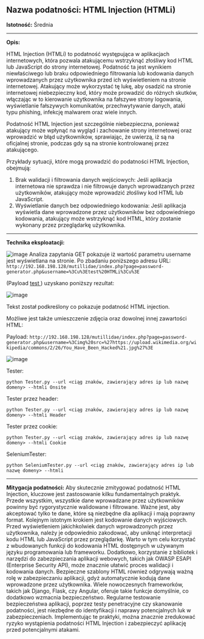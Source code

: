 ## Nazwa podatności: HTML Injection (HTMLi)

**Istotność:** Średnia

---

**Opis:**

HTML Injection (HTMLi) to podatność występująca w aplikacjach internetowych, która pozwala atakującemu wstrzyknąć złośliwy kod HTML lub JavaScript do strony internetowej. Podatność ta jest wynikiem niewłaściwego lub braku odpowiedniego filtrowania lub kodowania danych wprowadzanych przez użytkownika przed ich wyświetleniem na stronie internetowej. Atakujący może wykorzystać tę lukę, aby osadzić na stronie internetowej niebezpieczny kod, który może prowadzić do różnych skutków, włączając w to kierowanie użytkownika na fałszywe strony logowania, wyświetlanie fałszywych komunikatów, przechwytywanie danych, ataki typu phishing, infekcję malwarem oraz wiele innych.

Podatność HTML Injection jest szczególnie niebezpieczna, ponieważ atakujący może wpłynąć na wygląd i zachowanie strony internetowej oraz wprowadzić w błąd użytkowników, sprawiając, że uwierzą, iż są na oficjalnej stronie, podczas gdy są na stronie kontrolowanej przez atakującego.

Przykłady sytuacji, które mogą prowadzić do podatności HTML Injection, obejmują:

1. Brak walidacji i filtrowania danych wejściowych: Jeśli aplikacja internetowa nie sprawdza i nie filtrowuje danych wprowadzanych przez użytkowników, atakujący może wprowadzić złośliwy kod HTML lub JavaScript.
2. Wyświetlanie danych bez odpowiedniego kodowania: Jeśli aplikacja wyświetla dane wprowadzone przez użytkowników bez odpowiedniego kodowania, atakujący może wstrzyknąć kod HTML, który zostanie wykonany przez przeglądarkę użytkownika.


---

**Technika eksploatacji:**

![image](https://github.com/GrzechuG/PWR-CBE-BAW-mutillidae-2024/assets/28838004/94726784-5909-4be7-b26e-36979fcf3f8e)
Analiza zapytania GET pokazuje iż wartość parametru username jest wyświetlana na stronie.
Po zbadaniu poniższego adresu URL:
```http://192.168.198.128/mutillidae/index.php?page=password-generator.php&username=%3Cu%3Etest%20HTMLi%3Cu%3E```

(Payload <u> test </u>) uzyskano poniższy rezultat:

![image](https://github.com/GrzechuG/PWR-CBE-BAW-mutillidae-2024/assets/28838004/69f1e7e4-b505-4dbc-9699-aabd0c82ffda)

Tekst został podkreślony co pokazuje podatność HTML injection.

Możliwe jest także umieszczenie zdjęcia oraz dowolnej innej zawartości HTML:

Payload: `http://192.168.198.128/mutillidae/index.php?page=password-generator.php&username=%3Cimg%20src=%27https://upload.wikimedia.org/wikipedia/commons/2/26/You_Have_Been_Hacked%21.jpg%27%3E`

![image](https://github.com/GrzechuG/PWR-CBE-BAW-mutillidae-2024/assets/28838004/5af8ef8c-a05d-4ef6-9613-ca0bf3f65aeb)

Tester:
```
python Tester.py --url <ciąg znaków, zawierający adres ip lub nazwę domeny> --htmli Onsite
```
Tester przez header:
```
python Tester.py --url <ciąg znaków, zawierający adres ip lub nazwę domeny> --htmli Header
```
Tester przez cookie:
```
python Tester.py --url <ciąg znaków, zawierający adres ip lub nazwę domeny> --htmli Cookie
```

SeleniumTester:
```
python SeleniumTester.py --url <ciąg znaków, zawierający adres ip lub nazwę domeny> --htmli
```

---
**Mitygacja podatności:**
Aby skutecznie zmitygować podatność HTML Injection, kluczowe jest zastosowanie kilku fundamentalnych praktyk. Przede wszystkim, wszystkie dane wprowadzane przez użytkowników powinny być rygorystycznie walidowane i filtrowane. Ważne jest, aby akceptować tylko te dane, które są niezbędne dla aplikacji i mają poprawny format. Kolejnym istotnym krokiem jest kodowanie danych wyjściowych. Przed wyświetleniem jakichkolwiek danych wprowadzonych przez użytkownika, należy je odpowiednio zakodować, aby uniknąć interpretacji kodu HTML lub JavaScript przez przeglądarkę. Warto w tym celu korzystać z wbudowanych funkcji do kodowania HTML dostępnych w używanym języku programowania lub frameworku. Dodatkowo, korzystanie z bibliotek i narzędzi do zabezpieczania aplikacji webowych, takich jak OWASP ESAPI (Enterprise Security API), może znacznie ułatwić proces walidacji i kodowania danych. Bezpieczne szablony HTML również odgrywają ważną rolę w zabezpieczaniu aplikacji, gdyż automatycznie kodują dane wprowadzone przez użytkownika. Wiele nowoczesnych frameworków, takich jak Django, Flask, czy Angular, oferuje takie funkcje domyślnie, co dodatkowo wzmacnia bezpieczeństwo. Regularne testowanie bezpieczeństwa aplikacji, poprzez testy penetracyjne czy skanowanie podatności, jest niezbędne do identyfikacji i naprawy potencjalnych luk w zabezpieczeniach. Implementując te praktyki, można znacznie zredukować ryzyko wystąpienia podatności HTML Injection i zabezpieczyć aplikację przed potencjalnymi atakami.
